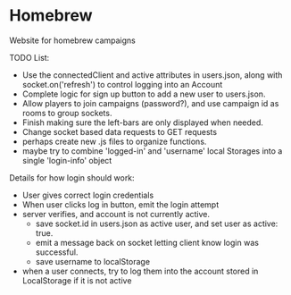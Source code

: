 # Homebrew
Website for homebrew campaigns


TODO List:
- Use the connectedClient and active attributes in users.json, along with socket.on('refresh') to control logging into an Account
- Complete logic for sign up button to add a new user to users.json.
- Allow players to join campaigns (password?), and use campaign id as rooms to group sockets.
- Finish making sure the left-bars are only displayed when needed.
- Change socket based data requests to GET requests
- perhaps create new .js files to organize functions.
- maybe try to combine 'logged-in' and 'username' local Storages into a single 'login-info' object

Details for how login should work:
- User gives correct login credentials
- When user clicks log in button, emit the login attempt
- server verifies, and account is not currently active.
  - save socket.id in users.json as active user, and set user as active: true.
  - emit a message back on socket letting client know login was successful.
  - save username to localStorage
- when a user connects, try to log them into the account stored in LocalStorage if it is not active
